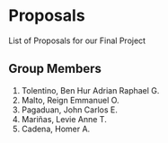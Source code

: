 # Proposals
List of Proposals for our Final Project

Group Members
---------------
1. Tolentino, Ben Hur Adrian Raphael G.
2. Malto, Reign Emmanuel O. 
3. Pagaduan, John Carlos E. 
4. Mariñas, Levie Anne T.
5. Cadena, Homer A. 
